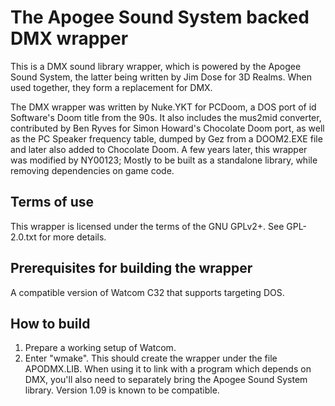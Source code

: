 The Apogee Sound System backed DMX wrapper
==========================================

This is a DMX sound library wrapper, which is powered by the
Apogee Sound System, the latter being written by Jim Dose for
3D Realms. When used together, they form a replacement for DMX.

The DMX wrapper was written by Nuke.YKT for PCDoom, a DOS port
of id Software's Doom title from the 90s.
It also includes the mus2mid converter, contributed by Ben Ryves for
Simon Howard's Chocolate Doom port, as well as the PC Speaker frequency table,
dumped by Gez from a DOOM2.EXE file and later also added to Chocolate Doom.
A few years later, this wrapper was modified by NY00123; Mostly to be built
as a standalone library, while removing dependencies on game code.

Terms of use
------------

This wrapper is licensed under the terms of the GNU GPLv2+.
See GPL-2.0.txt for more details.

Prerequisites for building the wrapper
--------------------------------------

A compatible version of Watcom C32 that supports targeting DOS.

How to build
------------

1. Prepare a working setup of Watcom.
2. Enter "wmake". This should create the wrapper under the file APODMX.LIB.
When using it to link with a program which depends on DMX, you'll also
need to separately bring the Apogee Sound System library.
Version 1.09 is known to be compatible.
